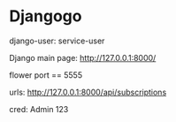 # Djangogo

django-user:
    service-user

Django main page:
    http://127.0.0.1:8000/

flower port == 5555

urls:
    http://127.0.0.1:8000/api/subscriptions

cred:
    Admin 
    123
